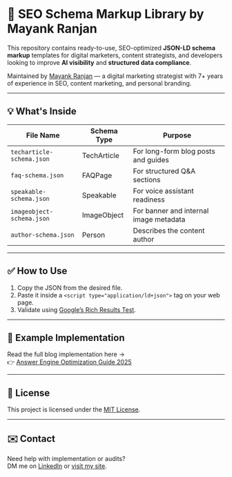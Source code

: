 # 📘 SEO Schema Markup Library by Mayank Ranjan

This repository contains ready-to-use, SEO-optimized **JSON-LD schema markup** templates for digital marketers, content strategists, and developers looking to improve **AI visibility** and **structured data compliance**.

Maintained by [Mayank Ranjan](https://ranjanmayank.in) — a digital marketing strategist with 7+ years of experience in SEO, content marketing, and personal branding.

---

## 💡 What's Inside

| File Name                  | Schema Type      | Purpose                                  |
|---------------------------|------------------|------------------------------------------|
| `techarticle-schema.json` | TechArticle       | For long-form blog posts and guides      |
| `faq-schema.json`         | FAQPage           | For structured Q&A sections              |
| `speakable-schema.json`   | Speakable         | For voice assistant readiness            |
| `imageobject-schema.json` | ImageObject       | For banner and internal image metadata   |
| `author-schema.json`      | Person            | Describes the content author             |

---

## ✅ How to Use

1. Copy the JSON from the desired file.
2. Paste it inside a `<script type="application/ld+json">` tag on your web page.
3. Validate using [Google’s Rich Results Test](https://search.google.com/test/rich-results).

---

## 📂 Example Implementation

Read the full blog implementation here →  
👉 [Answer Engine Optimization Guide 2025](https://ranjanmayank.in/blog/answer-engine-optimization-guide/)

---

## 📜 License

This project is licensed under the [MIT License](./LICENSE).

---

## ✉️ Contact

Need help with implementation or audits?  
DM me on [LinkedIn](https://linkedin.com/in/mayankranjan07) or [visit my site](https://ranjanmayank.in).

